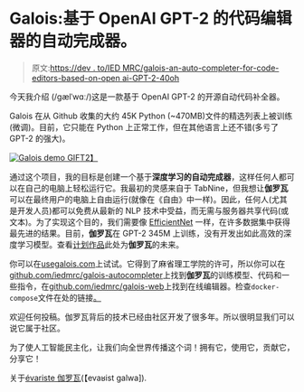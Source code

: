 # Galois:基于 OpenAI GPT-2 的代码编辑器的自动完成器。

> 原文:[https://dev . to/IED MRC/galois-an-auto-completer-for-code-editors-based-on-open ai-GPT-2-40oh](https://dev.to/iedmrc/galois-an-auto-completer-for-code-editors-based-on-openai-gpt-2-40oh)

今天我介绍  (/ɡælˈwɑː/)这是一款基于 OpenAI GPT-2 的开源自动代码补全器。

Galois 在从 Github 收集的大约 45K Python (~470MB)文件的精选列表上被训练(微调)。目前，它只能在 Python 上正常工作，但在其他语言上还不错(多亏了 GPT-2 的强大)。

[![Galois demo GIF](../Images/d6daf6188fbef310344746c2d46071ac.png)T2】](https://res.cloudinary.com/practicaldev/image/fetch/s--p8GCXa6J--/c_limit%2Cf_auto%2Cfl_progressive%2Cq_66%2Cw_880/https://raw.githubusercontent.com/iedmrc/galois-autocompleter/master/img/python1.gif)

通过这个项目，我的目标是创建一个基于**深度学习的自动完成器**，这样任何人都可以在自己的电脑上轻松运行它。我最初的灵感来自于 TabNine，但我想让**伽罗瓦**可以在最终用户的电脑上自由运行(就像在《自由》中一样)。因此，任何人(尤其是开发人员)都可以免费从最新的 NLP 技术中受益，而无需与服务器共享代码(或文本)。为了实现这个目的，我们需要像 [EfficientNet](https://paperswithcode.com/paper/efficientnet-rethinking-model-scaling-for) 一样，在许多数据集中获得最先进的结果。目前，**伽罗瓦**在 GPT-2 345M 上训练，没有开发出如此高效的深度学习模型。查看[计划作品](https://github.com/iedmrc/galois-autocompleter#planned-works)此处为**伽罗瓦**的未来。

你可以在[usegalois.com](https://usegalois.com/)上试试。它得到了麻省理工学院的许可，所以你可以在[github.com/iedmrc/galois-autocompleter](https://github.com/iedmrc/galois-autocompleter)上找到**伽罗瓦**的训练模型、代码和一些指令，在[github.com/iedmrc/galois-web](https://github.com/iedmrc/galois-web)上找到在线编辑器。检查`docker-compose`文件在处的链接[。](https://gist.github.com/iedmrc/1e41197a6a2f7a9a654a0df9bd932290)

欢迎任何投稿。伽罗瓦背后的技术已经由社区开发了很多年。所以很明显我们可以说它属于社区。

为了使人工智能民主化，让我们向全世界传播这个词！拥有它，使用它，贡献它，分享它！

关于[évariste 伽罗瓦](https://en.wikipedia.org/wiki/%C3%89variste_Galois)(【evaʁist ɡalwa]).